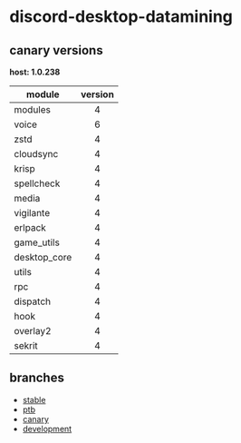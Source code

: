 # discord-desktop-datamining

## canary versions

**host: 1.0.238**

| module | version |
| ------ | :-----: |
| modules | 4 |
| voice | 6 |
| zstd | 4 |
| cloudsync | 4 |
| krisp | 4 |
| spellcheck | 4 |
| media | 4 |
| vigilante | 4 |
| erlpack | 4 |
| game_utils | 4 |
| desktop_core | 4 |
| utils | 4 |
| rpc | 4 |
| dispatch | 4 |
| hook | 4 |
| overlay2 | 4 |
| sekrit | 4 |

## branches

- [stable](https://github.com/OpenAsar/discord-desktop-datamining/tree/stable)
- [ptb](https://github.com/OpenAsar/discord-desktop-datamining/tree/ptb)
- [canary](https://github.com/OpenAsar/discord-desktop-datamining/tree/canary)
- [development](https://github.com/OpenAsar/discord-desktop-datamining/tree/development)
